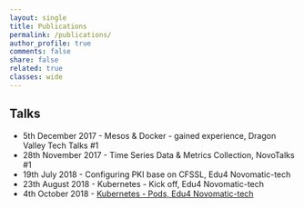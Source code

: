 ```yaml
---
layout: single
title: Publications
permalink: /publications/
author_profile: true
comments: false
share: false
related: true
classes: wide
---
```


## Talks
*   5th December 2017 - Mesos & Docker - gained experience, Dragon Valley Tech Talks #1
*   28th November 2017 - Time Series Data & Metrics Collection, NovoTalks #1
*   19th July 2018 - Configuring PKI base on CFSSL, Edu4 Novomatic-tech
*   23th August 2018 - Kubernetes - Kick off, Edu4 Novomatic-tech
*   4th October 2018 - [Kubernetes - Pods, Edu4 Novomatic-tech](https://github.com/kaarolch/kubernetes-examples/tree/master/pods)

